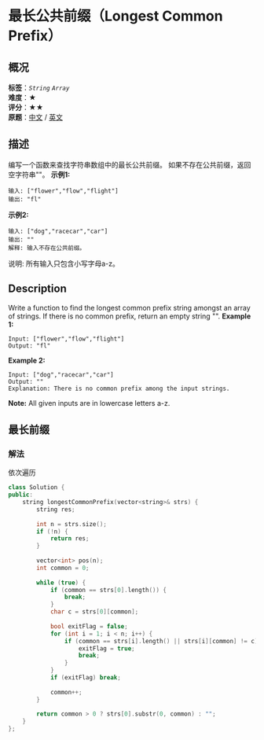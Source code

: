 # 最长公共前缀（Longest Common Prefix）
## 概况
**标签**：*`String`*  *`Array`*<br>
**难度**：★<br>
**评分**：★★<br>
**原题**：[中文](https://leetcode-cn.com/problems/longest-common-prefix) / [英文](https://leetcode.com/problems/longest-common-prefix)
## 描述
编写一个函数来查找字符串数组中的最长公共前缀。
如果不存在公共前缀，返回空字符串""。
**示例1:**
```
输入: ["flower","flow","flight"]
输出: "fl"
```
**示例2:**
```
输入: ["dog","racecar","car"]
输出: ""
解释: 输入不存在公共前缀。
```
说明:
所有输入只包含小写字母a-z。
## Description
Write a function to find the longest common prefix string amongst an array of strings.
If there is no common prefix, return an empty string "".
**Example 1:**
```
Input: ["flower","flow","flight"]
Output: "fl"
```
**Example 2:**
```
Input: ["dog","racecar","car"]
Output: ""
Explanation: There is no common prefix among the input strings.
```
**Note:**
All given inputs are in lowercase letters a-z.
## 最长前缀
### 解法
依次遍历
```c++
class Solution {
public:
    string longestCommonPrefix(vector<string>& strs) {
        string res;
        
        int n = strs.size();
        if (!n) {
            return res;
        }
        
        vector<int> pos(n);
        int common = 0;
        
        while (true) {
            if (common == strs[0].length()) {
                break;
            }
            char c = strs[0][common];
            
            bool exitFlag = false;
            for (int i = 1; i < n; i++) {
                if (common == strs[i].length() || strs[i][common] != c) {
                    exitFlag = true;
                    break;
                }
            }
            if (exitFlag) break;
            
            common++;
        }
        
        return common > 0 ? strs[0].substr(0, common) : "";
    }
};
```